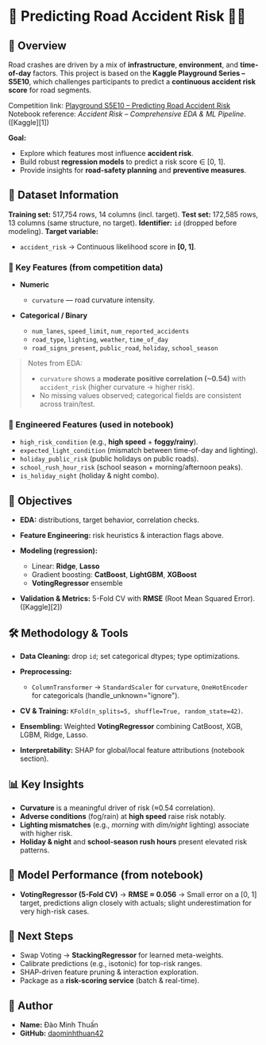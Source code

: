 # 🚦 Predicting Road Accident Risk 🚗💥

## 📌 Overview

Road crashes are driven by a mix of **infrastructure**, **environment**, and **time-of-day** factors.
This project is based on the **Kaggle Playground Series – S5E10**, which challenges participants to predict a **continuous accident risk score** for road segments.

Competition link: [Playground S5E10 – Predicting Road Accident Risk](https://www.kaggle.com/competitions/playground-series-s5e10)
Notebook reference: *Accident Risk – Comprehensive EDA & ML Pipeline*. ([Kaggle][1])

**Goal:**

* Explore which features most influence **accident risk**.
* Build robust **regression models** to predict a risk score ∈ [0, 1].
* Provide insights for **road-safety planning** and **preventive measures**.

## 📂 Dataset Information

**Training set:** 517,754 rows, 14 columns (incl. target).
**Test set:** 172,585 rows, 13 columns (same structure, no target).
**Identifier:** `id` (dropped before modeling).
**Target variable:**

* `accident_risk` → Continuous likelihood score in **[0, 1]**.

### 🔑 Key Features (from competition data)

* **Numeric**

  * `curvature` — road curvature intensity.

* **Categorical / Binary**

  * `num_lanes`, `speed_limit`, `num_reported_accidents`
  * `road_type`, `lighting`, `weather`, `time_of_day`
  * `road_signs_present`, `public_road`, `holiday`, `school_season`

> Notes from EDA:
>
> * `curvature` shows a **moderate positive correlation (~0.54)** with `accident_risk` (higher curvature → higher risk).
> * No missing values observed; categorical fields are consistent across train/test.

### 🧪 Engineered Features (used in notebook)

* `high_risk_condition` (e.g., **high speed** + **foggy/rainy**).
* `expected_light_condition` (mismatch between time-of-day and lighting).
* `holiday_public_risk` (public holidays on public roads).
* `school_rush_hour_risk` (school season + morning/afternoon peaks).
* `is_holiday_night` (holiday & night combo).

## 🎯 Objectives

* **EDA:** distributions, target behavior, correlation checks.
* **Feature Engineering:** risk heuristics & interaction flags above.
* **Modeling (regression):**

  * Linear: **Ridge**, **Lasso**
  * Gradient boosting: **CatBoost**, **LightGBM**, **XGBoost**
  * **VotingRegressor** ensemble
* **Validation & Metrics:** 5-Fold CV with **RMSE** (Root Mean Squared Error). ([Kaggle][2])

## 🛠 Methodology & Tools

* **Data Cleaning:** drop `id`; set categorical dtypes; type optimizations.
* **Preprocessing:**

  * `ColumnTransformer` → `StandardScaler` for `curvature`, `OneHotEncoder` for categoricals (handle_unknown="ignore").
* **CV & Training:** `KFold(n_splits=5, shuffle=True, random_state=42)`.
* **Ensembling:** Weighted **VotingRegressor** combining CatBoost, XGB, LGBM, Ridge, Lasso.
* **Interpretability:** SHAP for global/local feature attributions (notebook section).

## 📊 Key Insights

* **Curvature** is a meaningful driver of risk (≈0.54 correlation).
* **Adverse conditions** (fog/rain) at **high speed** raise risk notably.
* **Lighting mismatches** (e.g., *morning* with *dim/night* lighting) associate with higher risk.
* **Holiday & night** and **school-season rush hours** present elevated risk patterns.

## 🧾 Model Performance (from notebook)

* **VotingRegressor (5-Fold CV)** → **RMSE ≈ 0.056**
  → Small error on a [0, 1] target, predictions align closely with actuals; slight underestimation for very high-risk cases.

## 🚀 Next Steps

* Swap Voting → **StackingRegressor** for learned meta-weights.
* Calibrate predictions (e.g., isotonic) for top-risk ranges.
* SHAP-driven feature pruning & interaction exploration.
* Package as a **risk-scoring service** (batch & real-time).

## 👤 Author

* **Name:** Đào Minh Thuấn
* **GitHub:** [daominhthuan42](https://github.com/daominhthuan42)
